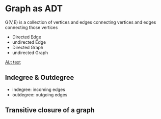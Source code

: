 # Graph as ADT
G(V,E) is a collection of vertices and edges connecting vertices and edges connecting those vertices
- Directed Edge
- undirected Edge
- Directed Graph
- undirected Graph

[ALt text](/./graph.jpg)

## Indegree & Outdegree
- indegree: incoming edges
- outdegree: outgoing edges

## Transitive closure of a graph

